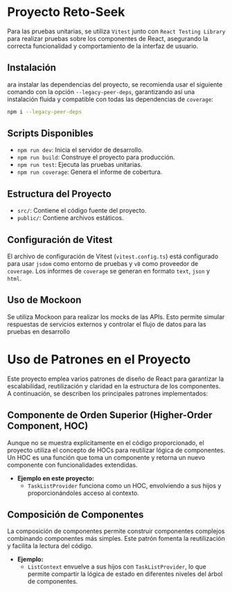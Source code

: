 # Proyecto Reto-Seek

Para las pruebas unitarias, se utiliza `Vitest` junto con `React Testing Library` para realizar pruebas sobre los componentes de React, asegurando la correcta funcionalidad y comportamiento de la interfaz de usuario.

## Instalación

ara instalar las dependencias del proyecto, se recomienda usar el siguiente comando con la opción `--legacy-peer-deps`, garantizando así una instalación fluida y compatible con todas las dependencias de `coverage`:

```bash
npm i --legacy-peer-deps
```

## Scripts Disponibles

- `npm run dev`: Inicia el servidor de desarrollo.
- `npm run build`: Construye el proyecto para producción.
- `npm run test`: Ejecuta las pruebas unitarias.
- `npm run coverage`: Genera el informe de cobertura.

## Estructura del Proyecto

- `src/`: Contiene el código fuente del proyecto.
- `public/`: Contiene archivos estáticos.


## Configuración de Vitest

El archivo de configuración de Vitest (`vitest.config.ts`) está configurado para usar `jsdom` como entorno de pruebas y `v8` como proveedor de `coverage`. Los informes de `coverage` se generan en formato `text`, `json` y `html`.


## Uso de Mockoon

Se utiliza Mockoon para realizar los mocks de las APIs. Esto permite simular respuestas de servicios externos y controlar el flujo de datos para las pruebas en desarrollo

# Uso de Patrones en el Proyecto

Este proyecto emplea varios patrones de diseño de React para garantizar la escalabilidad, reutilización y claridad en la estructura de los componentes. A continuación, se describen los principales patrones implementados:

## Componente de Orden Superior (Higher-Order Component, HOC)

Aunque no se muestra explícitamente en el código proporcionado, el proyecto utiliza el concepto de HOCs para reutilizar lógica de componentes. Un HOC es una función que toma un componente y retorna un nuevo componente con funcionalidades extendidas.

- **Ejemplo en este proyecto:**  
  - `TaskListProvider` funciona como un HOC, envolviendo a sus hijos y proporcionándoles acceso al contexto.

## Composición de Componentes

La composición de componentes permite construir componentes complejos combinando componentes más simples. Este patrón fomenta la reutilización y facilita la lectura del código.

- **Ejemplo:**  
  - `ListContext` envuelve a sus hijos con `TaskListProvider`, lo que permite compartir la lógica de estado en diferentes niveles del árbol de componentes.
